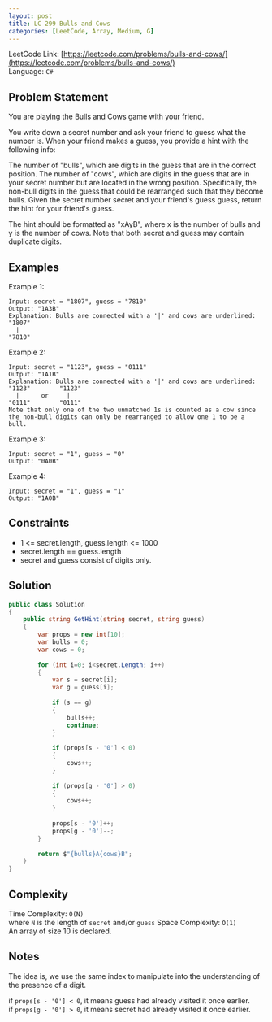 ```yaml
---
layout: post
title: LC 299 Bulls and Cows
categories: [LeetCode, Array, Medium, G]
---
```


LeetCode Link: [https://leetcode.com/problems/bulls-and-cows/](https://leetcode.com/problems/bulls-and-cows/)  
Language: `C#`

## Problem Statement

You are playing the Bulls and Cows game with your friend.

You write down a secret number and ask your friend to guess what the number is. When your friend makes a guess, you provide a hint with the following info:

The number of "bulls", which are digits in the guess that are in the correct position.
The number of "cows", which are digits in the guess that are in your secret number but are located in the wrong position. Specifically, the non-bull digits in the guess that could be rearranged such that they become bulls.
Given the secret number secret and your friend's guess guess, return the hint for your friend's guess.

The hint should be formatted as "xAyB", where x is the number of bulls and y is the number of cows. Note that both secret and guess may contain duplicate digits.

## Examples

Example 1:

```
Input: secret = "1807", guess = "7810"
Output: "1A3B"
Explanation: Bulls are connected with a '|' and cows are underlined:
"1807"
  |
"7810"
```

Example 2:

```
Input: secret = "1123", guess = "0111"
Output: "1A1B"
Explanation: Bulls are connected with a '|' and cows are underlined:
"1123"        "1123"
  |      or     |
"0111"        "0111"
Note that only one of the two unmatched 1s is counted as a cow since the non-bull digits can only be rearranged to allow one 1 to be a bull.
```

Example 3:

```
Input: secret = "1", guess = "0"
Output: "0A0B"
```

Example 4:

```
Input: secret = "1", guess = "1"
Output: "1A0B"
```

## Constraints  

* 1 <= secret.length, guess.length <= 1000
* secret.length == guess.length
* secret and guess consist of digits only.

## Solution

``` csharp
public class Solution 
{
    public string GetHint(string secret, string guess) 
    {
        var props = new int[10];
        var bulls = 0;
        var cows = 0;        
       
        for (int i=0; i<secret.Length; i++)
        {
            var s = secret[i];
            var g = guess[i];
            
            if (s == g)
            {
                bulls++;
                continue;
            }
            
            if (props[s - '0'] < 0)
            {
                cows++;
            }
            
            if (props[g - '0'] > 0)
            {
                cows++;
            }
            
            props[s - '0']++;
            props[g - '0']--;            
        }
        
        return $"{bulls}A{cows}B";
    }
}
```

## Complexity

Time Complexity: `O(N)`  
where `N` is the length of `secret` and/or `guess`
Space Complexity: `O(1)`  
An array of size 10 is declared.

## Notes

The idea is, we use the same index to manipulate into the understanding of the presence of a digit.  

if `props[s - '0'] < 0`, it means guess had already visited it once earlier.  
if `props[g - '0'] > 0`, it means secret had already visited it once earlier.
